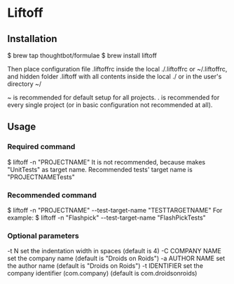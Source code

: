 # Liftoff

## Installation
$ brew tap thoughtbot/formulae
$ brew install liftoff

Then place configuration file .liftoffrc inside the local ./.liftoffrc or ~/.liftoffrc,
and hidden folder .liftoff with all contents inside the local ./ or in the user's directory ~/

~ is recommended for default setup for all projects.
. is recommended for every single project (or in basic configuration not recommended at all).

## Usage

### Required command
$ liftoff -n "PROJECTNAME"
It is not recommended, because makes "UnitTests" as target name. Recommended tests' target name is "PROJECTNAMETests"

### Recommended command
$ liftoff -n "PROJECTNAME" --test-target-name "TESTTARGETNAME"
For example:
$ liftoff -n "Flashpick" --test-target-name "FlashPickTests"

### Optional parameters
-t N                set the indentation width in spaces (default is 4)
-C COMPANY NAME     set the company name (default is "Droids on Roids")
-a AUTHOR NAME      set the author name (default is "Droids on Roids")
-t IDENTIFIER       set the company identifier (com.company) (default is com.droidsonroids)
